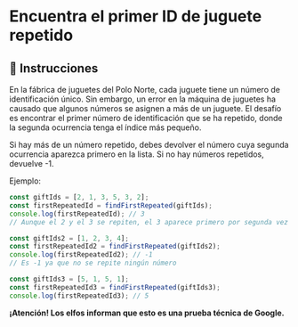 # Encuentra el primer ID de juguete repetido
## 🔢 Instrucciones

En la fábrica de juguetes del Polo Norte, cada juguete tiene un número de identificación único. Sin embargo, un error en la máquina de juguetes ha causado que algunos números se asignen a más de un juguete. El desafío es encontrar el primer número de identificación que se ha repetido, donde la segunda ocurrencia tenga el índice más pequeño.

Si hay más de un número repetido, debes devolver el número cuya segunda ocurrencia aparezca primero en la lista. Si no hay números repetidos, devuelve -1.

Ejemplo:

```javascript
const giftIds = [2, 1, 3, 5, 3, 2];
const firstRepeatedId = findFirstRepeated(giftIds);
console.log(firstRepeatedId); // 3
// Aunque el 2 y el 3 se repiten, el 3 aparece primero por segunda vez

const giftIds2 = [1, 2, 3, 4];
const firstRepeatedId2 = findFirstRepeated(giftIds2);
console.log(firstRepeatedId2); // -1
// Es -1 ya que no se repite ningún número

const giftIds3 = [5, 1, 5, 1];
const firstRepeatedId3 = findFirstRepeated(giftIds3);
console.log(firstRepeatedId3); // 5
```

**¡Atención! Los elfos informan que esto es una prueba técnica de Google.**
